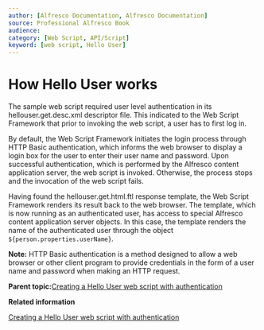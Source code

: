 ```yaml
---
author: [Alfresco Documentation, Alfresco Documentation]
source: Professional Alfresco Book
audience: 
category: [Web Script, API/Script]
keyword: [web script, Hello User]
---
```


# How Hello User works

The sample web script required user level authentication in its hellouser.get.desc.xml descriptor file. This indicated to the Web Script Framework that prior to invoking the web script, a user has to first log in.

By default, the Web Script Framework initiates the login process through HTTP Basic authentication, which informs the web browser to display a login box for the user to enter their user name and password. Upon successful authentication, which is performed by the Alfresco content application server, the web script is invoked. Otherwise, the process stops and the invocation of the web script fails.

Having found the hellouser.get.html.ftl response template, the Web Script Framework renders its result back to the web browser. The template, which is now running as an authenticated user, has access to special Alfresco content application server objects. In this case, the template renders the name of the authenticated user through the object `${person.properties.userName}`.

**Note:** HTTP Basic authentication is a method designed to allow a web browser or other client program to provide credentials in the form of a user name and password when making an HTTP request.

**Parent topic:**[Creating a Hello User web script with authentication](../tasks/ws-hello-user-create.md)

**Related information**  


[Creating a Hello User web script with authentication](../tasks/ws-hello-user-create.md)

